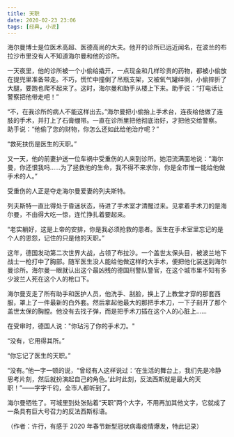 ```yaml
---
title: 天职
date: 2020-02-23 23:06
tags: [经典, 小说]
---
```


海尔曼博士是位医术高超、医德高尚的大夫。他开的诊所已远近闻名，在波兰的布拉沙市里没有人不知道海尔曼和他的诊所。

一天夜里，他的诊所被一个小偷给撬开，一点现金和几样珍贵的药物，都被小偷放在提兜里准备带走。不巧，慌忙中撞倒了吊瓶支架，又被氧气罐绊倒，小偷摔折了大腿，要跑也爬不起来了。这时，海尔曼和助手从楼上下来。助手说：“打电话让警察把他带走吧！”

“不，在我诊所的病人不能这样出去。”海尔曼把小偷抬上手术台，连夜给他做了连肢的手术，并打上了石膏绷带。一直在诊所里把他彻底治好，才把他交给警察。
助手说：“他偷了您的财物，你怎么还如此给他治疗呢？”

“救死扶伤是医生的天职。”

又一天，他的前妻护送一位车祸中受重伤的人来到诊所。她泪流满面地说：“海尔曼，你还恨我吗……为了拯救他的生命，我不得不来求你，你是全市惟一能给他做手术的人。”

受重伤的人正是夺走海尔曼爱妻的列夫斯特。

列夫斯特一直比得处于昏迷状态，待进了手术室才清醒过来。见拿着手术刀的是海尔曼，不由得大吃一惊，连忙挣扎着要起来。

“老实躺好，这是上帝的安排，你是我必须抢救的患者。医生在手术室里忘记的是个人的恩怨，记住的只是他的天职。”

这年，德国发动第二次世界大战，占领了布拉沙。一个盖世太保头目，被波兰地下战士一枪打中了胸部。随军医生没人能给他做这样的大手术，便把他化装送到海尔曼诊所。海尔曼一眼就认出这个最凶残的德国刑警队警官，在这个城市里不知有多少波兰人死在这个人的枪口下。

海尔曼支走了所有助手和医护人员，他洗手、刮脸，换上了上教堂才穿的那套西服，罩上了一件最新的白外套。然后拿起他最大的那把手术刀，一下子剖开了那个盖世太保的胸膛。他没有去找子弹，而是把手术刀插在这个人的心脏上……

在受审时，德国人说："你玷污了你的手术刀。"

“没有，它用得其所。”

“你忘记了医生的天职。”

“没有。”他一字一顿的说，“曾经有人这样说过：‘在生活的舞台上，我们先是冷静思考片刻，然后就扮演起自己的角色。’此时此刻，反法西斯就是最大的天职！”——字字千钧，全市人都听到了。

海尔曼牺牲了。可城里到处张贴着“天职”两个大字，不用再加其他文字，它就成了一条具有巨大号召力的反法西斯标语。

（作者：许行，有感于 2020 年春节新型冠状病毒疫情爆发，特此记录）
